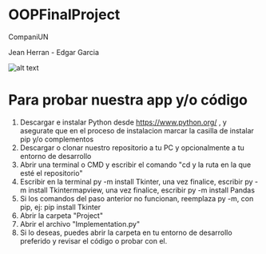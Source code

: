 # OOPFinalProject

CompaniUN

Jean Herran - Edgar Garcia

![alt text](https://i.imgur.com/BH6ekWI.png)


# Para probar nuestra app y/o código

1) Descargar e instalar Python desde https://www.python.org/ , y asegurate que en el proceso de instalacion marcar la casilla de instalar pip y/o complementos
2) Descargar o clonar nuestro repositorio a tu PC y opcionalmente a tu entorno de desarrollo
3) Abrir una terminal o CMD y escribir el comando "cd y la ruta en la que esté el repositorio"
4) Escribir en la terminal py -m install Tkinter, una vez finalice, escribir py -m install Tkintermapview, una vez finalice, escribir py -m install Pandas
5) Si los comandos del paso anterior no funcionan, reemplaza py -m, con pip, ej: pip install Tkinter
6) Abrir la carpeta "Project"
7) Abrir el archivo "Implementation.py"
8) Si lo deseas, puedes abrir la carpeta en tu entorno de desarrollo preferido y revisar el código o probar con el.

